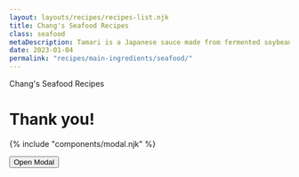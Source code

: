 ```yaml
---
layout: layouts/recipes/recipes-list.njk
title: Chang's Seafood Recipes
class: seafood
metaDescription: Tamari is a Japanese sauce made from fermented soybeans. Use ours to create authentic Asian cuisine to serve up in so many ways!
date: 2023-01-04
permalink: "recipes/main-ingredients/seafood/"
---
```

Chang's Seafood Recipes

# Thank you!

<!-- Include the modal partial -->
{% include "components/modal.njk" %}

<!-- Rest of the page content -->

<button class="open-modal">Open Modal</button>

<script>
document.addEventListener('DOMContentLoaded', function () {
  const modal = document.querySelector('.modal');
  const modalOverlay = document.querySelector('.modal-overlay');
  const modalClose = document.querySelector('.modal-close');
  const openModalButton = document.querySelector('.open-modal');

  openModalButton.addEventListener('click', function () {
    modal.classList.add('modal-open');
    modalOverlay.classList.add('modal-overlay-active');
    document.body.style.overflow = 'hidden'; // Prevent scrolling when modal is open
  });

  modalClose.addEventListener('click', function () {
    modal.classList.remove('modal-open');
    modalOverlay.classList.remove('modal-overlay-active');
    document.body.style.overflow = ''; // Restore scrolling when modal is closed
  });
});
</script>

 